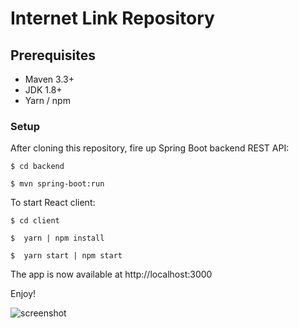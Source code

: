 # Internet Link Repository

## Prerequisites

- Maven 3.3+
- JDK 1.8+
- Yarn / npm

### Setup

After cloning this repository, fire up Spring Boot backend REST API:

```
$ cd backend
```

```
$ mvn spring-boot:run
```

To start React client:

```
$ cd client
```

```
$  yarn | npm install
```

```
$  yarn start | npm start
```

The app is now available at http://localhost:3000

Enjoy!

![screenshot](https://repository-images.githubusercontent.com/201590535/7ddfa800-bb53-11e9-8328-11906143dd0e "Screenshot")

